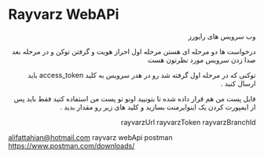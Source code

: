 # Rayvarz WebAPi
<div dir="rtl">
وب سرویس های رایورز

درخواست ها دو مرحله ای هستن 
مرحله اول  احراز هویت و گرفتن توکن 
و در مرحله بعد صدا زدن سرویس مورد نظرتون هست 

توکنی که در مرحله اول گرفته شد رو در هدر سرویس به کلید access_token باید ارسال کنید .

فایل پست من هم قرار داده شده تا بتونیید اونو تو پست من استفاده کنید فقط باید پس از ایمپورت کردن یک اینوایرمنت بسازید و کلید های زیر  رو مقدار بدید .

rayvarzUrl
rayvarzToken
rayvarzBranchId

</div>

 
alifattahian@hotmail.com
rayvarz webApi postman 
https://www.postman.com/downloads/



